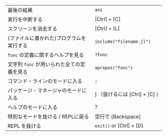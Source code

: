 |                                        |                              |
| -------------------------------------- | ---------------------------- |
| 最後の結果              | `ans`                        |
| 実行を中断する                | \[Ctrl\] + \[C\]             |
| スクリーンを消去する                  | \[Ctrl\] + \[L\]             |
| (ファイルに書かれた)プログラムを実行する       | `include("filename.jl")`     |
| `func` の定義に関するヘルプを見る   | `?func`                      |
| 文字列 `func` が用いられた全ての定義を見る | `apropos("func")`            |
| コマンド・ラインのモードに入る        | `;`                          |
| パッケージ・マネージャのモードに入る           | \]  （抜けるには \[Ctrl\] + \[C\] ）  |
| ヘルプのモードに入る                 | ?                            |
| 特別なモードを抜ける / REPLに戻る  | 空行で \[Backspace\]  |
| REPL を抜ける                   | `exit()` or \[Ctrl\] + \[D\] |
